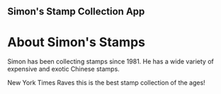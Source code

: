 Simon's Stamp Collection App
---

# About Simon's Stamps


Simon has been collecting stamps since 1981. He has a wide variety of expensive and exotic Chinese stamps.

New York Times Raves this is the best stamp collection of the ages!
